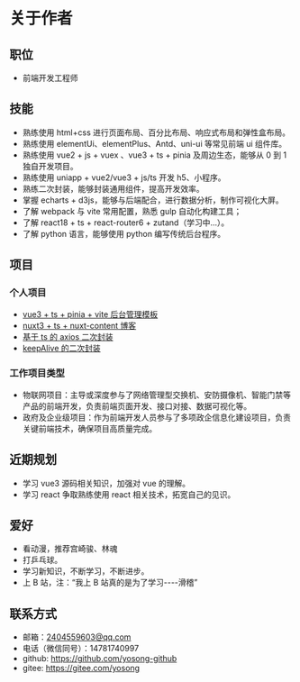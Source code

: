 # 关于作者

## 职位

- 前端开发工程师

## 技能

- 熟练使用 html+css 进行页面布局、百分比布局、响应式布局和弹性盒布局。
- 熟练使用 elementUi、elementPlus、Antd、uni-ui 等常见前端 ui 组件库。
- 熟练使用 vue2 + js + vuex 、vue3 + ts + pinia 及周边生态，能够从 0 到 1 独自开发项目。
- 熟练使用 uniapp + vue2/vue3 + js/ts 开发 h5、小程序。
- 熟练二次封装，能够封装通用组件，提高开发效率。
- 掌握 echarts + d3js，能够与后端配合，进行数据分析，制作可视化大屏。
- 了解 webpack 与 vite 常用配置，熟悉 gulp 自动化构建工具；
- 了解 react18 + ts + react-router6 + zutand（学习中...）。
- 了解 python 语言，能够使用 python 编写传统后台程序。

## 项目

### 个人项目

- [vue3 + ts + pinia + vite 后台管理模板](https://github.com/yosong-github/yo-vue-admin)
- [nuxt3 + ts + nuxt-content 博客](https://github.com/yosong-github/blog)
- [基于 ts 的 axios 二次封装](https://gitee.com/yosong/axios-secondary-packaging)
- [keepAlive 的二次封装](https://gitee.com/yosong/keep-alive)

### 工作项目类型

- 物联网项目：主导或深度参与了网络管理型交换机、安防摄像机、智能门禁等产品的前端开发，负责前端页面开发、接口对接、数据可视化等。
- 政府及企业级项目：作为前端开发人员参与了多项政企信息化建设项目，负责关键前端技术，确保项目高质量完成。

## 近期规划

- 学习 vue3 源码相关知识，加强对 vue 的理解。
- 学习 react 争取熟练使用 react 相关技术，拓宽自己的见识。

## 爱好

- 看动漫，推荐宫崎骏、林魂
- 打乒乓球。
- 学习新知识，不断学习，不断进步。
- 上 B 站，注：“我上 B 站真的是为了学习----滑稽”

## 联系方式

- 邮箱：<a href="mailto:2404559603@qq.com">2404559603@qq.com</a>
- 电话（微信同号）：14781740997
- github: <a href="https://github.com/yosong-github">https://github.com/yosong-github</a>
- gitee: <a href="https://gitee.com/yosong">https://gitee.com/yosong</a>
